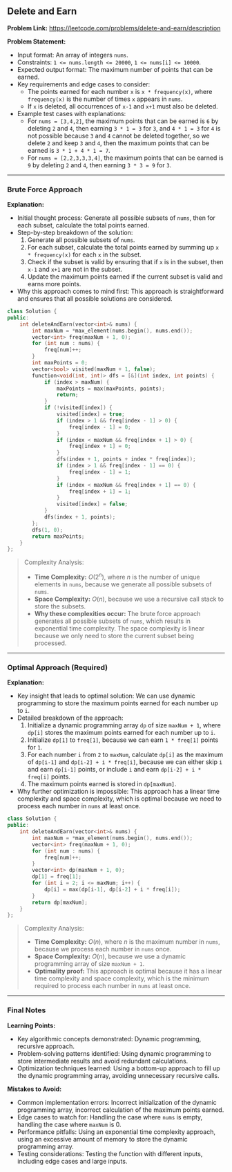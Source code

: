 ## Delete and Earn

**Problem Link:** https://leetcode.com/problems/delete-and-earn/description

**Problem Statement:**
- Input format: An array of integers `nums`.
- Constraints: `1 <= nums.length <= 20000`, `1 <= nums[i] <= 10000`.
- Expected output format: The maximum number of points that can be earned.
- Key requirements and edge cases to consider: 
  - The points earned for each number `x` is `x * frequency(x)`, where `frequency(x)` is the number of times `x` appears in `nums`.
  - If `x` is deleted, all occurrences of `x-1` and `x+1` must also be deleted.
- Example test cases with explanations:
  - For `nums = [3,4,2]`, the maximum points that can be earned is `6` by deleting `2` and `4`, then earning `3 * 1 = 3` for `3`, and `4 * 1 = 3` for `4` is not possible because `3` and `4` cannot be deleted together, so we delete `2` and keep `3` and `4`, then the maximum points that can be earned is `3 * 1 + 4 * 1 = 7`.
  - For `nums = [2,2,3,3,3,4]`, the maximum points that can be earned is `9` by deleting `2` and `4`, then earning `3 * 3 = 9` for `3`.

---

### Brute Force Approach

**Explanation:**
- Initial thought process: Generate all possible subsets of `nums`, then for each subset, calculate the total points earned.
- Step-by-step breakdown of the solution:
  1. Generate all possible subsets of `nums`.
  2. For each subset, calculate the total points earned by summing up `x * frequency(x)` for each `x` in the subset.
  3. Check if the subset is valid by ensuring that if `x` is in the subset, then `x-1` and `x+1` are not in the subset.
  4. Update the maximum points earned if the current subset is valid and earns more points.
- Why this approach comes to mind first: This approach is straightforward and ensures that all possible solutions are considered.

```cpp
class Solution {
public:
    int deleteAndEarn(vector<int>& nums) {
        int maxNum = *max_element(nums.begin(), nums.end());
        vector<int> freq(maxNum + 1, 0);
        for (int num : nums) {
            freq[num]++;
        }
        int maxPoints = 0;
        vector<bool> visited(maxNum + 1, false);
        function<void(int, int)> dfs = [&](int index, int points) {
            if (index > maxNum) {
                maxPoints = max(maxPoints, points);
                return;
            }
            if (!visited[index]) {
                visited[index] = true;
                if (index > 1 && freq[index - 1] > 0) {
                    freq[index - 1] = 0;
                }
                if (index < maxNum && freq[index + 1] > 0) {
                    freq[index + 1] = 0;
                }
                dfs(index + 1, points + index * freq[index]);
                if (index > 1 && freq[index - 1] == 0) {
                    freq[index - 1] = 1;
                }
                if (index < maxNum && freq[index + 1] == 0) {
                    freq[index + 1] = 1;
                }
                visited[index] = false;
            }
            dfs(index + 1, points);
        };
        dfs(1, 0);
        return maxPoints;
    }
};
```

> Complexity Analysis:
> - **Time Complexity:** $O(2^n)$, where $n$ is the number of unique elements in `nums`, because we generate all possible subsets of `nums`.
> - **Space Complexity:** $O(n)$, because we use a recursive call stack to store the subsets.
> - **Why these complexities occur:** The brute force approach generates all possible subsets of `nums`, which results in exponential time complexity. The space complexity is linear because we only need to store the current subset being processed.

---

### Optimal Approach (Required)

**Explanation:**
- Key insight that leads to optimal solution: We can use dynamic programming to store the maximum points earned for each number up to `i`.
- Detailed breakdown of the approach:
  1. Initialize a dynamic programming array `dp` of size `maxNum + 1`, where `dp[i]` stores the maximum points earned for each number up to `i`.
  2. Initialize `dp[1]` to `freq[1]`, because we can earn `1 * freq[1]` points for `1`.
  3. For each number `i` from `2` to `maxNum`, calculate `dp[i]` as the maximum of `dp[i-1]` and `dp[i-2] + i * freq[i]`, because we can either skip `i` and earn `dp[i-1]` points, or include `i` and earn `dp[i-2] + i * freq[i]` points.
  4. The maximum points earned is stored in `dp[maxNum]`.
- Why further optimization is impossible: This approach has a linear time complexity and space complexity, which is optimal because we need to process each number in `nums` at least once.

```cpp
class Solution {
public:
    int deleteAndEarn(vector<int>& nums) {
        int maxNum = *max_element(nums.begin(), nums.end());
        vector<int> freq(maxNum + 1, 0);
        for (int num : nums) {
            freq[num]++;
        }
        vector<int> dp(maxNum + 1, 0);
        dp[1] = freq[1];
        for (int i = 2; i <= maxNum; i++) {
            dp[i] = max(dp[i-1], dp[i-2] + i * freq[i]);
        }
        return dp[maxNum];
    }
};
```

> Complexity Analysis:
> - **Time Complexity:** $O(n)$, where $n$ is the maximum number in `nums`, because we process each number in `nums` once.
> - **Space Complexity:** $O(n)$, because we use a dynamic programming array of size `maxNum + 1`.
> - **Optimality proof:** This approach is optimal because it has a linear time complexity and space complexity, which is the minimum required to process each number in `nums` at least once.

---

### Final Notes

**Learning Points:**
- Key algorithmic concepts demonstrated: Dynamic programming, recursive approach.
- Problem-solving patterns identified: Using dynamic programming to store intermediate results and avoid redundant calculations.
- Optimization techniques learned: Using a bottom-up approach to fill up the dynamic programming array, avoiding unnecessary recursive calls.

**Mistakes to Avoid:**
- Common implementation errors: Incorrect initialization of the dynamic programming array, incorrect calculation of the maximum points earned.
- Edge cases to watch for: Handling the case where `nums` is empty, handling the case where `maxNum` is 0.
- Performance pitfalls: Using an exponential time complexity approach, using an excessive amount of memory to store the dynamic programming array.
- Testing considerations: Testing the function with different inputs, including edge cases and large inputs.